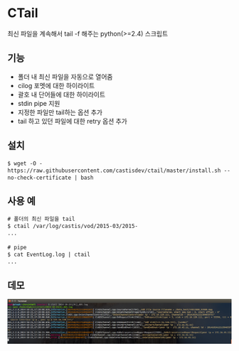 # CTail

최신 파일을 계속해서 tail -f 해주는 python(>=2.4) 스크립트

## 기능

- 폴더 내 최신 파일을 자동으로 열어줌
- cilog 포멧에 대한 하이라이트
- 괄호 내 단어들에 대한 하이라이트
- stdin pipe 지원
- 지정한 파일만 tail하는 옵션 추가
- tail 하고 있던 파일에 대한 retry 옵션 추가

## 설치

```
$ wget -O - https://raw.githubusercontent.com/castisdev/ctail/master/install.sh --no-check-certificate | bash
```

## 사용 예
```
# 폴더의 최신 파일을 tail
$ ctail /var/log/castis/vod/2015-03/2015-
...

# pipe
$ cat EventLog.log | ctail
...
```

## 데모 

![](https://github.com/castisdev/ctail/blob/master/sample.png)

